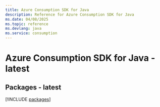 ```yaml
---
title: Azure Consumption SDK for Java
description: Reference for Azure Consumption SDK for Java
ms.date: 04/08/2025
ms.topic: reference
ms.devlang: java
ms.service: consumption
---
```

# Azure Consumption SDK for Java - latest
## Packages - latest
[!INCLUDE [packages](consumption-index.md)]